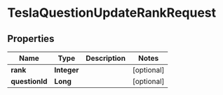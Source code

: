 

# TeslaQuestionUpdateRankRequest


## Properties

Name | Type | Description | Notes
------------ | ------------- | ------------- | -------------
**rank** | **Integer** |  |  [optional]
**questionId** | **Long** |  |  [optional]



